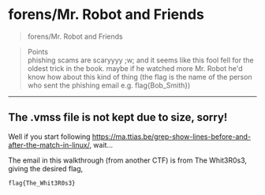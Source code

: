 # forens/Mr. Robot and Friends

>forens/Mr. Robot and Friends

> Points\
>phishing scams are scaryyyy ;w; and it seems like this fool fell for the oldest trick in the book. maybe if he watched more Mr. Robot he'd know how about this kind of thing (the flag is the name of the person who sent the phishing email e.g. flag{Bob_Smith})

***

## The .vmss file is not kept due to size, sorry!

Well if you start following https://ma.ttias.be/grep-show-lines-before-and-after-the-match-in-linux/, wait...

The email in this walkthrough (from another CTF) is from The Whit3R0s3, giving the desired flag,

```
flag{The_Whit3R0s3}
```
